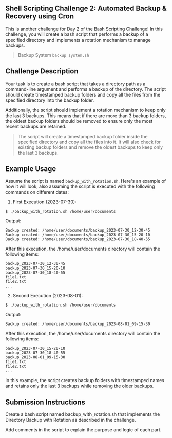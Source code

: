 ## Shell Scripting Challenge 2: Automated Backup & Recovery using Cron


This is another challenge for Day 2 of the Bash Scripting Challenge! In this challenge, you will create a bash script that performs a backup of a specified directory and implements a rotation mechanism to manage backups.

> Backup System `backup_system.sh`

## Challenge Description

Your task is to create a bash script that takes a directory path as a command-line argument and performs a backup of the directory. The script should create timestamped backup folders and copy all the files from the specified directory into the backup folder.

Additionally, the script should implement a rotation mechanism to keep only the last 3 backups. This means that if there are more than 3 backup folders, the oldest backup folders should be removed to ensure only the most recent backups are retained.

> The script will create a timestamped backup folder inside the specified directory and copy all the files into it. It will also check for existing backup folders and remove the oldest backups to keep only the last 3 backups.

## Example Usage

Assume the script is named `backup_with_rotation.sh`. Here's an example of how it will look,
also assuming the script is executed with the following commands on different dates:

1. First Execution (2023-07-30):

```
$ ./backup_with_rotation.sh /home/user/documents
```

Output:

```
Backup created: /home/user/documents/backup_2023-07-30_12-30-45
Backup created: /home/user/documents/backup_2023-07-30_15-20-10
Backup created: /home/user/documents/backup_2023-07-30_18-40-55
```

After this execution, the /home/user/documents directory will contain the following items:

```
backup_2023-07-30_12-30-45
backup_2023-07-30_15-20-10
backup_2023-07-30_18-40-55
file1.txt
file2.txt
...
```

2. Second Execution (2023-08-01):

```
$ ./backup_with_rotation.sh /home/user/documents
```

Output:

```
Backup created: /home/user/documents/backup_2023-08-01_09-15-30
```

After this execution, the /home/user/documents directory will contain the following items:

```
backup_2023-07-30_15-20-10
backup_2023-07-30_18-40-55
backup_2023-08-01_09-15-30
file1.txt
file2.txt
...
```

In this example, the script creates backup folders with timestamped names and retains only the last 3 backups while removing the older backups.

## Submission Instructions

Create a bash script named backup_with_rotation.sh that implements the Directory Backup with Rotation as described in the challenge.

Add comments in the script to explain the purpose and logic of each part.